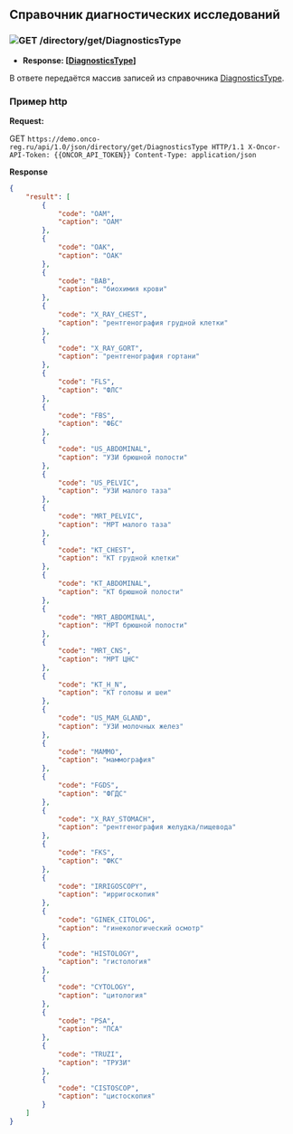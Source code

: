 ## Справочник диагностических исследований

### ![GET](../../../../img/get.png) /directory/get/DiagnosticsType

* **Response: [[DiagnosticsType](../../../../types/types.md#com.siams.med.api.DiagnosticsType)]**

В ответе передаётся массив записей из справочника [DiagnosticsType](../../../../types/types.md#com.siams.med.api.DiagnosticsType).

### Пример http
**Request:** 

GET `https://demo.onco-reg.ru/api/1.0/json/directory/get/DiagnosticsType HTTP/1.1
X-Oncor-API-Token: {{ONCOR_API_TOKEN}}
Content-Type: application/json`

**Response**

```json
{
    "result": [
        {
            "code": "OAM",
            "caption": "ОАМ"
        },
        {
            "code": "OAK",
            "caption": "ОАК"
        },
        {
            "code": "BAB",
            "caption": "биохимия крови"
        },
        {
            "code": "X_RAY_CHEST",
            "caption": "рентгенография грудной клетки"
        },
        {
            "code": "X_RAY_GORT",
            "caption": "рентгенография гортани"
        },
        {
            "code": "FLS",
            "caption": "ФЛС"
        },
        {
            "code": "FBS",
            "caption": "ФБС"
        },
        {
            "code": "US_ABDOMINAL",
            "caption": "УЗИ брюшной полости"
        },
        {
            "code": "US_PELVIC",
            "caption": "УЗИ малого таза"
        },
        {
            "code": "MRT_PELVIC",
            "caption": "МРТ малого таза"
        },
        {
            "code": "KT_CHEST",
            "caption": "КТ грудной клетки"
        },
        {
            "code": "KT_ABDOMINAL",
            "caption": "КТ брюшной полости"
        },
        {
            "code": "MRT_ABDOMINAL",
            "caption": "МРТ брюшной полости"
        },
        {
            "code": "MRT_CNS",
            "caption": "МРТ ЦНС"
        },
        {
            "code": "KT_H_N",
            "caption": "КТ головы и шеи"
        },
        {
            "code": "US_MAM_GLAND",
            "caption": "УЗИ молочных желез"
        },
        {
            "code": "MAMMO",
            "caption": "маммография"
        },
        {
            "code": "FGDS",
            "caption": "ФГДС"
        },
        {
            "code": "X_RAY_STOMACH",
            "caption": "рентгенография желудка/пищевода"
        },
        {
            "code": "FKS",
            "caption": "ФКС"
        },
        {
            "code": "IRRIGOSCOPY",
            "caption": "ирригоскопия"
        },
        {
            "code": "GINEK_CITOLOG",
            "caption": "гинекологический осмотр"
        },
        {
            "code": "HISTOLOGY",
            "caption": "гистология"
        },
        {
            "code": "CYTOLOGY",
            "caption": "цитология"
        },
        {
            "code": "PSA",
            "caption": "ПСА"
        },
        {
            "code": "TRUZI",
            "caption": "ТРУЗИ"
        },
        {
            "code": "CISTOSCOP",
            "caption": "цистоскопия"
        }
    ]
}
```
